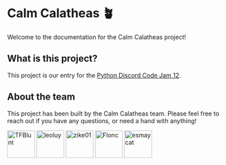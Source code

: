 # Calm Calatheas 🪴

Welcome to the documentation for the Calm Calatheas project!

## What is this project?

This project is our entry for the [Python Discord Code Jam 12](https://pythondiscord.com/events/code-jams/12/).

## About the team

This project has been built by the Calm Calatheas team. Please feel free to reach out if you have any questions, or need
a hand with anything!

[<img src="https://github.com/thijsfranck.png" alt="TFBlunt" title="TFBlunt" width="64">](https://github.com/thijsfranck)
[<img src="https://avatars.githubusercontent.com/u/133528118?s=96&v=4" alt="leoluy" title="leoluy" width="64">](https://github.com/leolhuile)
[<img src="https://github.com/Zike01.png" alt="zike01" title="zike01" width="64">](https://github.com/Zike01)
[<img src="https://github.com/FloncDev.png" alt="Flonc" title="Flonc" width="64">](https://github.com/FloncDev)
[<img src="https://github.com/esmaycat.png" alt="esmaycat" title="esmaycat" width="64">](https://github.com/esmaycat)
